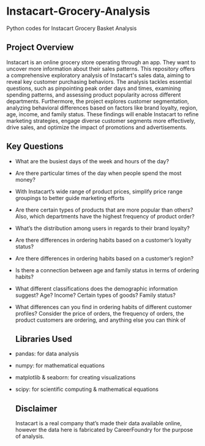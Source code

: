 # Instacart-Grocery-Analysis
Python codes for Instacart Grocery Basket Analysis


## Project Overview
Instacart is an online grocery store operating through an app. They want to uncover more information about their sales patterns. This repository offers a comprehensive exploratory analysis of Instacart's sales data, aiming to reveal key customer purchasing behaviors. The analysis tackles essential questions, such as pinpointing peak order days and times, examining spending patterns, and assessing product popularity across different departments. Furthermore, the project explores customer segmentation, analyzing behavioral differences based on factors like brand loyalty, region, age, income, and family status. These findings will enable Instacart to refine marketing strategies, engage diverse customer segments more effectively, drive sales, and optimize the impact of promotions and advertisements.


## Key Questions
- What are the busiest days of the week and hours of the day?
- Are there particular times of the day when people spend the most money?
- With Instacart’s wide range of product prices, simplify price range groupings to better guide marketing efforts
- Are there certain types of products that are more popular than others? Also, which departments have the highest frequency of product order?
- What’s the distribution among users in regards to their brand loyalty?
- Are there differences in ordering habits based on a customer’s loyalty status?
- Are there differences in ordering habits based on a customer’s region?
- Is there a connection between age and family status in terms of ordering habits?
- What different classifications does the demographic information suggest? Age? Income? Certain types of goods? Family status?
- What differences can you find in ordering habits of different customer profiles? Consider the price of orders, the frequency of orders, the product customers are ordering, and anything else you can think of


  ## Libraries Used

- pandas: for data analysis
- numpy: for mathematical equations
- matplotlib & seaborn: for creating visualizations
- scipy: for scientific computing & mathematical equations


  ## Disclaimer
  Instacart is a real company that’s made their data available online, however the data here is fabricated by CareerFoundry for the purpose of analysis.
